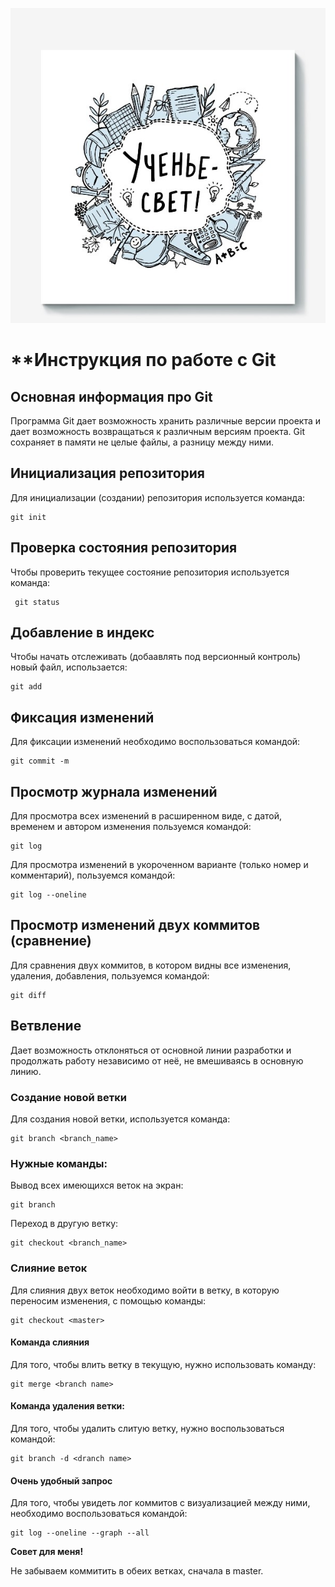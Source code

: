 ![Картинка](uchenie.jpg)

# **Инструкция по работе с Git


## Основная информация про Git
Программа Git дает возможность хранить различные версии проекта и дает возможность возвращаться к различным версиям проекта. Git сохраняет в памяти не целые файлы, а разницу между ними.

## Инициализация репозитория

Для инициализации (создании) репозитория используется команда:

    git init

## Проверка состояния репозитория

Чтобы проверить текущее состояние репозитория используется команда:

     git status


## Добавление в индекс
Чтобы начать отслеживать (добаавлять под версионный контроль) новый файл, использается:

    git add

## Фиксация изменений
Для фиксации изменений необходимо воспользоваться командой:

    git commit -m
    

## Просмотр журнала изменений
Для просмотра всех изменений в расширенном виде, с датой, временем и автором изменения пользуемся командой:

    git log
Для просмотра изменений в укороченном варианте (только номер и комментарий), пользуемся командой:

    git log --oneline


## Просмотр изменений двух коммитов (сравнение)

Для сравнения двух коммитов, в котором видны все изменения, удаления, добавления, пользуемся командой:

    git diff

 ## Ветвление

Дает возможность отклоняться от основной линии разработки и продолжать работу независимо от неё, не вмешиваясь в основную линию.

### Создание новой ветки

Для создания новой ветки, используется команда:

    git branch <branch_name>

### Нужные команды:

Вывод всех имеющихся веток на экран:

    git branch

Переход в другую ветку:

    git checkout <branch_name>

### Cлияние веток

Для слияния двух веток необходимо войти в ветку, в которую переносим изменения, с помощью команды:

    git checkout <master>

#### Команда слияния 

Для того, чтобы влить ветку в текущую, нужно использовать команду:

    git merge <branch name>

#### Команда удаления ветки:

Для того, чтобы удалить слитую ветку, нужно воспользоваться командой:

    git branch -d <dranch name>   

#### Очень удобный запрос

Для того, чтобы увидеть лог коммитов с визуализацией между ними, необходимо воспользоваться командой:

    git log --oneline --graph --all

**Совет для меня!**

Не забываем коммитить в обеих ветках, сначала в master.